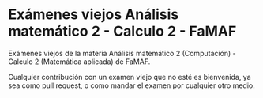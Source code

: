 # Exámenes viejos Análisis matemático 2 - Calculo 2 - FaMAF

Exámenes viejos de la materia Análisis matemático 2 (Computación) - Calculo 2 (Matemática aplicada) de FaMAF.

Cualquier contribución con un examen viejo que no esté es bienvenida, ya sea como pull request, o como mandar el examen por cualquier otro medio.


